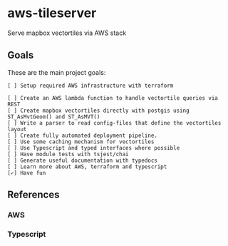 # aws-tileserver
Serve mapbox vectortiles via AWS stack

## Goals

These are the main project goals: 

```
[ ] Setup required AWS infrastructure with terraform

[ ] Create an AWS lambda function to handle vectortile queries via REST
[ ] Create mapbox vectortiles directly with postgis using ST_AsMvtGeom() and ST_AsMVT()
[ ] Write a parser to read config-files that define the vectortiles layout
[ ] Create fully automated deployment pipeline.
[ ] Use some caching mechanism for vectortiles
[ ] Use Typescript and typed interfaces where possible
[ ] Have module tests with tsjest/chai
[ ] Generate useful documentation with typedocs
[ ] Learn more about AWS, terraform and typescript
[✓] Have fun
```

## References

### AWS

### Typescript